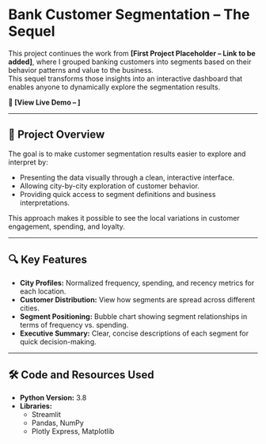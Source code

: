 # Bank Customer Segmentation – The Sequel

This project continues the work from **[First Project Placeholder – Link to be added]**, where I grouped banking customers into segments based on their behavior patterns and value to the business.  
This sequel transforms those insights into an interactive dashboard that enables anyone to dynamically explore the segmentation results.  

**🔗 [View Live Demo – ]**

---

## 📌 Project Overview
The goal is to make customer segmentation results easier to explore and interpret by:

- Presenting the data visually through a clean, interactive interface.
- Allowing city-by-city exploration of customer behavior.
- Providing quick access to segment definitions and business interpretations.

This approach makes it possible to see the local variations in customer engagement, spending, and loyalty.

---

## 🔍 Key Features
- **City Profiles:** Normalized frequency, spending, and recency metrics for each location.
- **Customer Distribution:** View how segments are spread across different cities.
- **Segment Positioning:** Bubble chart showing segment relationships in terms of frequency vs. spending.
- **Executive Summary:** Clear, concise descriptions of each segment for quick decision-making.

---

## 🛠️ Code and Resources Used
- **Python Version:** 3.8
- **Libraries:**
  - Streamlit
  - Pandas, NumPy
  - Plotly Express, Matplotlib
